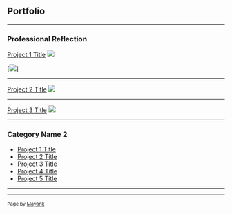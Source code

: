 ## Portfolio

---

### Professional Reflection 

[Project 1 Title](/sample_page)
<img src="images/dummy_thumbnail.jpg?raw=true"/>

[![](https://img.shields.io/badge/Python-white?logo=Python)]

---
[Project 2 Title](/pdf/sample_presentation.pdf)
<img src="images/dummy_thumbnail.jpg?raw=true"/>

---
[Project 3 Title](http://example.com/)
<img src="images/dummy_thumbnail.jpg?raw=true"/>

---

### Category Name 2

- [Project 1 Title](http://example.com/)
- [Project 2 Title](http://example.com/)
- [Project 3 Title](http://example.com/)
- [Project 4 Title](http://example.com/)
- [Project 5 Title](http://example.com/)

---




---
<p style="font-size:11px">Page by <a href="https://github.com/evanca/quick-portfolio">Mayank</a></p>
<!-- Remove above link if you don't want to attibute -->

